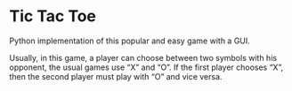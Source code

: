 # Tic Tac Toe
Python implementation of this popular and easy game with a GUI.

Usually, in this game, a player can choose between two symbols with his opponent, the usual games use “X” and “O”. If the first player chooses “X”, then the second player must play with “O” and vice versa.

